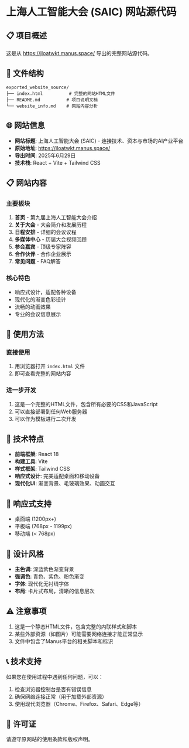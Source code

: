 # 上海人工智能大会 (SAIC) 网站源代码

## 📋 项目概述

这是从 https://jloatwkt.manus.space/ 导出的完整网站源代码。

## 📂 文件结构

```
exported_website_source/
├── index.html          # 完整的网站HTML文件
├── README.md          # 项目说明文档
└── website_info.md    # 网站内容分析
```

## 🌐 网站信息

- **网站标题**: 上海人工智能大会 (SAIC) - 连接技术、资本与市场的AI产业平台
- **原始地址**: https://jloatwkt.manus.space/
- **导出时间**: 2025年6月29日
- **技术栈**: React + Vite + Tailwind CSS

## 📋 网站内容

### 主要板块
1. **首页** - 第九届上海人工智能大会介绍
2. **关于大会** - 大会简介和发展历程
3. **日程安排** - 详细的会议议程
4. **多媒体中心** - 历届大会视频回顾
5. **参会嘉宾** - 顶级专家阵容
6. **合作伙伴** - 合作企业展示
7. **常见问题** - FAQ解答

### 核心特色
- 响应式设计，适配各种设备
- 现代化的渐变色彩设计
- 流畅的动画效果
- 专业的会议信息展示

## 🚀 使用方法

### 直接使用
1. 用浏览器打开 `index.html` 文件
2. 即可查看完整的网站内容

### 进一步开发
1. 这是一个完整的HTML文件，包含所有必要的CSS和JavaScript
2. 可以直接部署到任何Web服务器
3. 可以作为模板进行二次开发

## 🔧 技术特点

- **前端框架**: React 18
- **构建工具**: Vite
- **样式框架**: Tailwind CSS
- **响应式设计**: 完美适配桌面和移动设备
- **现代化UI**: 渐变背景、毛玻璃效果、动画交互

## 📱 响应式支持

- 桌面端 (1200px+)
- 平板端 (768px - 1199px)
- 移动端 (< 768px)

## 🎨 设计风格

- **主色调**: 深蓝紫色渐变背景
- **强调色**: 青色、紫色、粉色渐变
- **字体**: 现代化无衬线字体
- **布局**: 卡片式布局，清晰的信息层次

## ⚠️ 注意事项

1. 这是一个静态HTML文件，包含完整的内联样式和脚本
2. 某些外部资源（如图片）可能需要网络连接才能正常显示
3. 文件中包含了Manus平台的相关脚本和标识

## 📞 技术支持

如果您在使用过程中遇到任何问题，可以：
1. 检查浏览器控制台是否有错误信息
2. 确保网络连接正常（用于加载外部资源）
3. 使用现代浏览器（Chrome、Firefox、Safari、Edge等）

## 📄 许可证

请遵守原网站的使用条款和版权声明。

